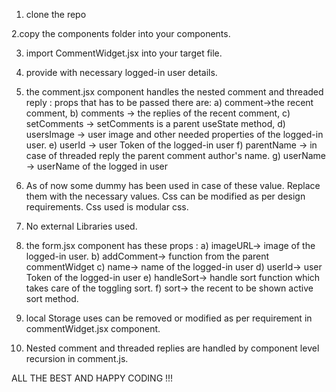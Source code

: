 1. clone the repo

2.copy the components folder into your components.

3. import CommentWidget.jsx into your target file.

4. provide with necessary logged-in user details.

5. the comment.jsx component handles the nested comment and threaded reply : props that has to be passed there are: a) comment->the recent comment, b) comments -> the replies of the recent comment, c) setComments -> setComments is a parent useState method, d) usersImage -> user image and other needed properties of the logged-in user. e) userId -> user Token of the logged-in user f) parentName -> in case of threaded reply the parent comment author's name. g) userName -> userName of the logged in user

6. As of now some dummy has been used in case of these value. Replace them with the necessary values. Css can be modified as per design requirements. Css used is modular css.

7. No external Libraries used.

8. the form.jsx component has these props : a) imageURL-> image of the logged-in user. b) addComment-> function from the parent commentWidget c) name-> name of the logged-in user d) userId-> user Token of the logged-in user e) handleSort-> handle sort function which takes care of the toggling sort. f) sort-> the recent to be shown active sort method.

9. local Storage uses can be removed or modified as per requirement in commentWidget.jsx component.

10. Nested comment and threaded replies are handled by component level recursion in comment.js.

ALL THE BEST AND HAPPY CODING !!!
